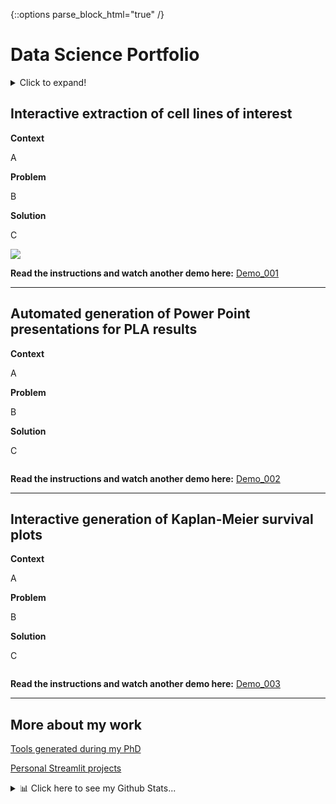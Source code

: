 {::options parse_block_html="true" /}
# Data Science Portfolio

<details>
<summary>Click to expand!</summary>
![](https://github.com/EdRey05/EdRey05.github.io/blob/main/Images_GIFs_Videos/Streamlit_Projects_001_V07.gif)
</details>

## Interactive extraction of cell lines of interest

**Context**

A

**Problem**

B

**Solution**

C

![](https://github.com/EdRey05/EdRey05.github.io/blob/main/Images_GIFs_Videos/Streamlit_Projects_001_V07.gif)

**Read the instructions and watch another demo here:** [Demo_001](https://github.com/EdRey05/Streamlit_projects/tree/main/001_RNA_expression_DepMap)
<hr style="margin-top: +2px; margin-bottom: +2px; border-width: 5px;">

## Automated generation of Power Point presentations for PLA results

**Context**

A

**Problem**

B

**Solution**

C

![]()

**Read the instructions and watch another demo here:** [Demo_002](https://github.com/EdRey05/Streamlit_projects/tree/main/002_Automated_PPTX_PLA)
<hr style="margin-top: +2px; margin-bottom: +2px; border-width: 5px;">

## Interactive generation of Kaplan-Meier survival plots

**Context**

A

**Problem**

B

**Solution**

C

![]()

**Read the instructions and watch another demo here:** [Demo_003](https://github.com/EdRey05/Streamlit_projects/tree/main/003_KM_plotter)
<hr style="margin-top: +2px; margin-bottom: +2px; border-width: 5px;">

## More about my work

[Tools generated during my PhD](https://edrey05.github.io/Resources_for_Mulligan_Lab/)

[Personal Streamlit projects](https://edrey05.github.io/Streamlit_projects/)

<details><summary markdown="span">📊 Click here to see my Github Stats...</summary>
[![](https://visitcount.itsvg.in/api?id=EdRey05&icon=0&color=1)](https://visitcount.itsvg.in)

![](https://github-readme-stats.vercel.app/api/top-langs/?username=EdRey05&theme=dark&hide_border=false&include_all_commits=false&count_private=false&layout=compact)

![](https://github-readme-stats.vercel.app/api?username=EdRey05&theme=dark&hide_border=false&include_all_commits=false&count_private=false)

![](https://github-readme-streak-stats.herokuapp.com/?user=EdRey05&theme=dark&hide_border=false)
</details>
